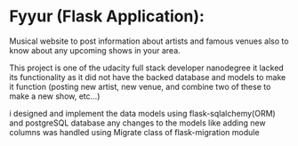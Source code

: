 # Fyyur (Flask Application):
Musical website to post information about artists and famous venues
also to know about any upcoming shows in your area.

This project is one of the udacity full stack developer nanodegree
it lacked its functionality as it did not have the backed database and models to make it function
(posting new artist, new venue, and combine two of these to make a new show, etc...)

i designed and implement the data models using flask-sqlalchemy(ORM) and postgreSQL database
any changes to the models like adding new columns was handled using Migrate class of flask-migration module

